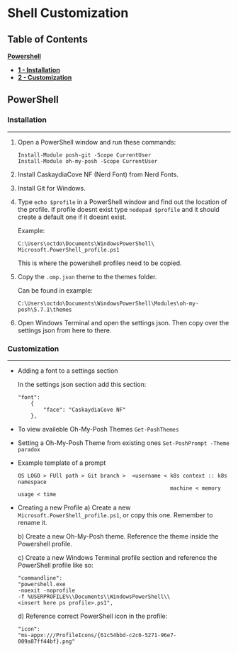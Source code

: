 # Shell Customization

## Table of Contents
[**Powershell**](#PowerShell)
  * [**1 - Installation**](#Installation)
  * [**2 - Customization**](#Customization)

## PowerShell 

### Installation 
---
1. Open a PowerShell window and run these commands:
   
    ```
    Install-Module posh-git -Scope CurrentUser
    Install-Module oh-my-posh -Scope CurrentUser
    ```

2. Install CaskaydiaCove NF (Nerd Font) from Nerd Fonts.

3. Install Git for Windows.

5. Type `echo $profile` in a PowerShell window and find out the location of the
   profile. If profile doesnt exist type `nodepad $profile` and it should 
   create a default one if it doesnt exist.

    Example: 
    ```
    C:\Users\octdo\Documents\WindowsPowerShell\
    Microsoft.PowerShell_profile.ps1
    ```
    This is where the powershell profiles need to be copied.

6. Copy the `.omp.json` theme to the themes folder.

   Can be found in example: 
   ```
   C:\Users\octdo\Documents\WindowsPowerShell\Modules\oh-my-posh\5.7.1\themes
   ```

7. Open Windows Terminal and open the settings json. Then copy over the settings
   json from here to there.



### Customization
---
* Adding a font to a settings section

    In the settings json section add this section:

    ```
    "font": 
        {
            "face": "CaskaydiaCove NF"
        },
    ```

* To view availeble Oh-My-Posh Themes
    `Get-PoshThemes`
* Setting a Oh-My-Posh Theme from existing ones
    `Set-PoshPrompt -Theme paradox`


* Example template of a prompt
    ```
    OS LOGO > FUll path > Git branch >  <username < k8s context :: k8s namespace
                                                    machine < memory usage < time 
    ```

* Creating a new Profile
    a) Create a new `Microsoft.PowerShell_profile.ps1`, or copy this one. 
    Remember to rename it.

    b) Create a new Oh-My-Posh theme. Reference the theme inside the 
    Powershell profile.

    c) Create a new Windows Terminal profile section and reference the 
    PowerShell profile like so:
    ```
    "commandline": 
    "powershell.exe 
    -noexit -noprofile 
    -f %USERPROFILE%\\Documents\\WindowsPowerShell\\
    <insert here ps profile>.ps1",
    ```
    d) Reference correct PowerShell icon in the profile:
    ```
    "icon": 
    "ms-appx:///ProfileIcons/{61c54bbd-c2c6-5271-96e7-009a87ff44bf}.png"
    ```





   






